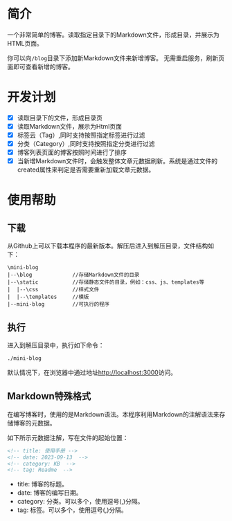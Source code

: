 <!-- title: 使用手册 -->
<!-- date: 2023-09-13  -->
<!-- category: KB  -->
<!-- tag: Readme  -->

# 简介

一个非常简单的博客。读取指定目录下的Markdown文件，形成目录，并展示为HTML页面。

你可以向``/blog``目录下添加新Markdown文件来新增博客。
无需重启服务，刷新页面即可查看新增的博客。

# 开发计划

- [x] 读取目录下的文件，形成目录页
- [x] 读取Markdown文件，展示为Html页面
- [x] 标签云（Tag）,同时支持按照指定标签进行过滤
- [x] 分类（Category）,同时支持按照指定分类进行过滤
- [x] 博客列表页面的博客按照时间进行了排序
- [x] 当新增Markdown文件时，会触发整体文章元数据刷新。系统是通过文件的created属性来判定是否需要重新加载文章元数据。

# 使用帮助

## 下载

从Github上可以下载本程序的最新版本。解压后进入到解压目录，文件结构如下：

```text
\mini-blog
|--\blog             //存储Markdown文件的目录
|--\static           //存储静态文件的目录，例如：css、js、templates等
|  |--\css           //样式文件
|  |--\templates     //模板
|--mini-blog         //可执行的程序
```

## 执行

进入到解压目录中，执行如下命令：

```bash
./mini-blog
```

默认情况下，在浏览器中通过地址[http://localhost:3000](http://localhost:3000)访问。


## Markdown特殊格式

在编写博客时，使用的是Markdown语法。本程序利用Markdown的注解语法来存储博客的元数据。

如下所示元数据注解，写在文件的起始位置：

```md
<!-- title: 使用手册 -->
<!-- date: 2023-09-13  -->
<!-- category: KB  -->
<!-- tag: Readme  -->
```
* title: 博客的标题。
* date: 博客的编写日期。
* category: 分类。可以多个，使用逗号(,)分隔。
* tag: 标签。可以多个，使用逗号(,)分隔。
